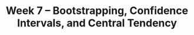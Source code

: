 ---
    title: Week 7 – Bootstrapping, Confidence Intervals, and Central Tendency
    weekNumber: 7
    days:
      - date: 2023-5-15
        events:
          "**LEC 18**{: .label .label-lecture } [Permutation Testing, Bootstrapping](http://datahub.ucsd.edu/user-redirect/git-sync?repo=https://github.com/dsc-courses/dsc10-2023-sp&subPath=lectures/lec18/lec18.ipynb) [✏️](resources/lectures/lec18/lec18.html)":
            "[🎥](https://podcast.ucsd.edu/watch/sp23/dsc10_a00/19) • [CIT 12.3](https://inferentialthinking.com/chapters/12/3/Deflategate.html)"
      - date: 2023-5-16
        events:
          "**HW 4**{: .label .label-hw } [**Simulation, Sampling, and Hypothesis Testing**](http://datahub.ucsd.edu/user-redirect/git-sync?repo=https://github.com/dsc-courses/dsc10-2023-sp&subPath=homeworks/hw04/hw04.ipynb)":
      - date: 2023-5-17
        events:
          "**LEC 19**{: .label .label-lecture } Bootstrapping, Percentiles, and Confidence Intervals":
            "[CIT 13.1-13.3](https://inferentialthinking.com/chapters/13/1/Percentiles.html)"
          "**DIS 7**{: .label .label-disc } Permutation Testing and Bootstrapping":
                
      - date: 2023-5-19
        events:
          "**LEC 20**{: .label .label-lecture } Confidence Intervals, Center and Spread":
            "[CIT 13.4-14.2](https://inferentialthinking.com/chapters/13/4/Using_Confidence_Intervals.html)"
      - date: 2023-5-20
        events:
          "**Lab 5**{: .label .label-lab } [**Resampling and Bootstrapping**](http://datahub.ucsd.edu/user-redirect/git-sync?repo=https://github.com/dsc-courses/dsc10-2023-sp&subPath=labs/lab05/lab05.ipynb)":
---
